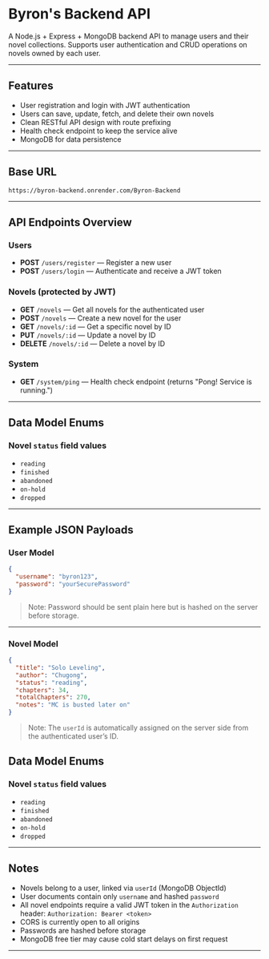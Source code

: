 # Byron's Backend API

A Node.js + Express + MongoDB backend API to manage users and their novel collections.
Supports user authentication and CRUD operations on novels owned by each user.

---

## Features

* User registration and login with JWT authentication
* Users can save, update, fetch, and delete their own novels
* Clean RESTful API design with route prefixing
* Health check endpoint to keep the service alive
* MongoDB for data persistence

---

## Base URL

```
https://byron-backend.onrender.com/Byron-Backend
```

---

## API Endpoints Overview

### Users

* **POST** `/users/register` — Register a new user
* **POST** `/users/login` — Authenticate and receive a JWT token

### Novels (protected by JWT)

* **GET** `/novels` — Get all novels for the authenticated user
* **POST** `/novels` — Create a new novel for the user
* **GET** `/novels/:id` — Get a specific novel by ID
* **PUT** `/novels/:id` — Update a novel by ID
* **DELETE** `/novels/:id` — Delete a novel by ID

### System

* **GET** `/system/ping` — Health check endpoint (returns "Pong! Service is running.")

---

## Data Model Enums

### Novel `status` field values

* `reading`
* `finished`
* `abandoned`
* `on-hold`
* `dropped`

---

## Example JSON Payloads

### User Model

```json
{
  "username": "byron123",
  "password": "yourSecurePassword"
}
```

> Note: Password should be sent plain here but is hashed on the server before storage.

---

### Novel Model

```json
{
  "title": "Solo Leveling",
  "author": "Chugong",
  "status": "reading",
  "chapters": 34,
  "totalChapters": 270,
  "notes": "MC is busted later on"
}
```

> Note: The `userId` is automatically assigned on the server side from the authenticated user’s ID.

## Data Model Enums

### Novel `status` field values

* `reading`
* `finished`
* `abandoned`
* `on-hold`
* `dropped`

---

## Notes

* Novels belong to a user, linked via `userId` (MongoDB ObjectId)
* User documents contain only `username` and hashed `password`
* All novel endpoints require a valid JWT token in the `Authorization` header:
  `Authorization: Bearer <token>`
* CORS is currently open to all origins
* Passwords are hashed before storage
* MongoDB free tier may cause cold start delays on first request

---
